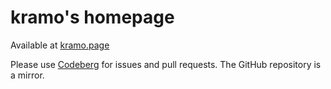 # kramo's homepage

Available at [kramo.page](https://kramo.page)

Please use [Codeberg](https://codeberg.org/kramo/kramo.page) for issues and pull requests.
The GitHub repository is a mirror.
